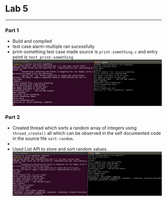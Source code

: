 # Lab 5
-----
### Part 1
* Build and compiled
* test case alarm-multiple ran sucessfully
* print-something test case made source is `print-something.c` and entry point is `test_print-something` 
![execution](1.png)

### Part 2
* Created thread which sorts a random array of integers using `thread_create()` all which can be observed in the self documented code in the source file `sort-random`.
* 
* Used List API to store and sort random values.
![execution](2.png)
